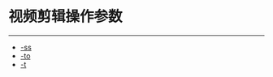 # 视频剪辑操作参数

---

- [-ss](/repository/Tools/FFmpeg/docs/Clipping/-ss.md#ss)
- [-to](/repository/Tools/FFmpeg/docs/Clipping/-to.md#to)
- [-t](/repository/Tools/FFmpeg/docs/Clipping/-t.md#t)